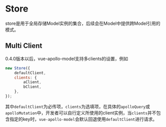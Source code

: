 # Store

store是用于全局存储Model实例的集合，后续会在Model中提供跨Model引用的模式。

## Multi Client
0.4.0版本以后，vue-apollo-model支持多clients的设置，例如
```javascript
new Store({
    defaultClient,
    clients: {
        aClient,
        bClient,
    },
});
```

其中`defaultClient`为必传项，`clients`为选填项，在具体的`apolloQuery`或`apolloMutation`中，开发者可以自行定义所使用的client实例，当`clients`并不包含指定的key时，`vue-apollo-model`会默认回退使用`defaultClient`进行请求。


